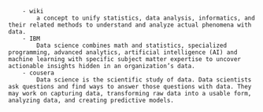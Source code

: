 
        - wiki
            a concept to unify statistics, data analysis, informatics, and their related methods to understand and analyze actual phenomena with data.
        - IBM
            Data science combines math and statistics, specialized programming, advanced analytics, artificial intelligence (AI) and machine learning with specific subject matter expertise to uncover actionable insights hidden in an organization’s data. 
        - cousera
            Data science is the scientific study of data. Data scientists ask questions and find ways to answer those questions with data. They may work on capturing data, transforming raw data into a usable form, analyzing data, and creating predictive models.